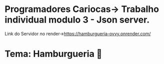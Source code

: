 # Programadores Cariocas-> Trabalho individual modulo 3 -  Json server.
Link do Servidor no render->https://hamburgueria-ovvy.onrender.com/
# Tema: Hamburgueria 🍔
